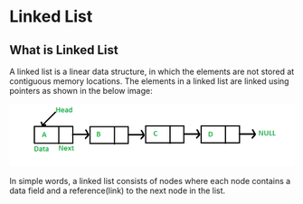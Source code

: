# Linked List

## What is Linked List

A linked list is a linear data structure, in which the elements are not stored at contiguous memory locations. The elements in a linked list are linked using pointers as shown in the below image:

![linked list](images/Linkedlist.png)

In simple words, a linked list consists of nodes where each node contains a data field and a reference(link) to the next node in the list.


